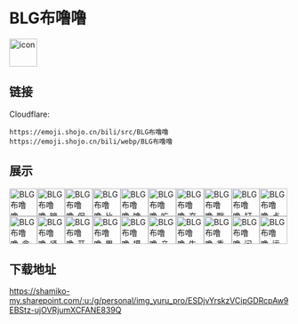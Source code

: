 # BLG布噜噜
<img src="https://emoji.shojo.cn/bili/src/BLG布噜噜/icon.png" width="50" height="50" alt="icon">

## 链接
Cloudflare:
```
https://emoji.shojo.cn/bili/src/BLG布噜噜
https://emoji.shojo.cn/bili/webp/BLG布噜噜
```
## 展示
<img src="https://emoji.shojo.cn/bili/src/BLG布噜噜/BLG布噜噜-BLG加油.png" width="50" height="50" alt="BLG布噜噜-BLG加油"><img src="https://emoji.shojo.cn/bili/src/BLG布噜噜/BLG布噜噜-暗中观察.png" width="50" height="50" alt="BLG布噜噜-暗中观察"><img src="https://emoji.shojo.cn/bili/src/BLG布噜噜/BLG布噜噜-保护.png" width="50" height="50" alt="BLG布噜噜-保护"><img src="https://emoji.shojo.cn/bili/src/BLG布噜噜/BLG布噜噜-比心.png" width="50" height="50" alt="BLG布噜噜-比心"><img src="https://emoji.shojo.cn/bili/src/BLG布噜噜/BLG布噜噜-馋.png" width="50" height="50" alt="BLG布噜噜-馋"><img src="https://emoji.shojo.cn/bili/src/BLG布噜噜/BLG布噜噜-吃货.png" width="50" height="50" alt="BLG布噜噜-吃货"><img src="https://emoji.shojo.cn/bili/src/BLG布噜噜/BLG布噜噜-充电中.png" width="50" height="50" alt="BLG布噜噜-充电中"><img src="https://emoji.shojo.cn/bili/src/BLG布噜噜/BLG布噜噜-戳.png" width="50" height="50" alt="BLG布噜噜-戳"><img src="https://emoji.shojo.cn/bili/src/BLG布噜噜/BLG布噜噜-打游戏.png" width="50" height="50" alt="BLG布噜噜-打游戏"><img src="https://emoji.shojo.cn/bili/src/BLG布噜噜/BLG布噜噜-点赞.png" width="50" height="50" alt="BLG布噜噜-点赞"><img src="https://emoji.shojo.cn/bili/src/BLG布噜噜/BLG布噜噜-盒里吗.png" width="50" height="50" alt="BLG布噜噜-盒里吗"><img src="https://emoji.shojo.cn/bili/src/BLG布噜噜/BLG布噜噜-紧张.png" width="50" height="50" alt="BLG布噜噜-紧张"><img src="https://emoji.shojo.cn/bili/src/BLG布噜噜/BLG布噜噜-开心.png" width="50" height="50" alt="BLG布噜噜-开心"><img src="https://emoji.shojo.cn/bili/src/BLG布噜噜/BLG布噜噜-累了.png" width="50" height="50" alt="BLG布噜噜-累了"><img src="https://emoji.shojo.cn/bili/src/BLG布噜噜/BLG布噜噜-摸摸头.png" width="50" height="50" alt="BLG布噜噜-摸摸头"><img src="https://emoji.shojo.cn/bili/src/BLG布噜噜/BLG布噜噜-亲亲.png" width="50" height="50" alt="BLG布噜噜-亲亲"><img src="https://emoji.shojo.cn/bili/src/BLG布噜噜/BLG布噜噜-生气.png" width="50" height="50" alt="BLG布噜噜-生气"><img src="https://emoji.shojo.cn/bili/src/BLG布噜噜/BLG布噜噜-委屈.png" width="50" height="50" alt="BLG布噜噜-委屈"><img src="https://emoji.shojo.cn/bili/src/BLG布噜噜/BLG布噜噜-问号.png" width="50" height="50" alt="BLG布噜噜-问号"><img src="https://emoji.shojo.cn/bili/src/BLG布噜噜/BLG布噜噜-运动.png" width="50" height="50" alt="BLG布噜噜-运动">

## 下载地址

https://shamiko-my.sharepoint.com/:u:/g/personal/img_yuru_pro/ESDjvYrskzVCipGDRcpAw9EBStz-ujOVRjumXCFANE839Q